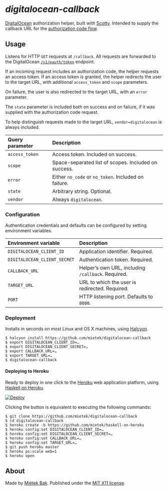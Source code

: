 _digitalocean-callback_
=======================

[DigitalOcean](https://digitalocean.com/) authorization helper, built with [Scotty](https://github.com/scotty-web/scotty).  Intended to supply the callback URL for the [authorization code flow](https://www.digitalocean.com/community/tutorials/an-introduction-to-oauth-2#grant-type:-authorization-code).


Usage
-----

Listens for HTTP `GET` requests at `/callback`.  All requests are forwarded to the DigitalOcean [`/v1/oauth/token`](https://developers.digitalocean.com/oauth/#request-access-token) endpoint.

If an incoming request includes an authorization code, the helper requests an access token.  If an access token is granted, the helper redirects the user to the target URL, with additional `access_token` and `scope` parameters.

On failure, the user is also redirected to the target URL, with an `error` parameter.

The `state` parameter is included both on success and on failure, if it was supplied with the authorization code request.

To help distinguish requests made to the target URL, `vendor=digitalocean` is always included.

| Query parameter | Description
| :-------------- | :----------
| `access_token`  | Access token.  Included on success.
| `scope`         | Space-separated list of scopes.  Included on success.
| `error`         | Either `no_code` or `no_token`.  Included on failure.
| `state`         | Arbitrary string.  Optional.
| `vendor`        | Always `digitalocean`.


### Configuration

Authentication credentials and defaults can be configured by setting environment variables.

| Environment variable         | Description
| :--------------------------- | :----------
| `DIGITALOCEAN_CLIENT_ID`     | Application identifier.  Required.
| `DIGITALOCEAN_CLIENT_SECRET` | Authentication token.  Required.
| `CALLBACK_URL`               | Helper’s own URL, including `/callback`.  Required.
| `TARGET_URL`                 | URL to which the user is redirected.  Required.
| `PORT`                       | HTTP listening port.  Defaults to `8080`.


### Deployment

Installs in seconds on most Linux and OS X machines, using [Halcyon](https://halcyon.sh/).

```
$ halcyon install https://github.com/mietek/digitalocean-callback
$ export DIGITALOCEAN_CLIENT_ID=…
$ export DIGITALOCEAN_CLIENT_SECRET=…
$ export CALLBACK_URL=…
$ export TARGET_URL=…
$ digitalocean-callback
```


#### Deploying to Heroku

Ready to deploy in one click to the [Heroku](https://heroku.com/) web application platform, using [Haskell on Heroku](https://haskellonheroku.com/).

[![Deploy](https://www.herokucdn.com/deploy/button.svg)](https://heroku.com/deploy?template=https://github.com/mietek/digitalocean-callback)

Clicking the button is equivalent to executing the following commands:

```
$ git clone https://github.com/mietek/digitalocean-callback
$ cd digitalocean-callback
$ heroku create -b https://github.com/mietek/haskell-on-heroku
$ heroku config:set DIGITALOCEAN_CLIENT_ID=…
$ heroku config:set DIGITALOCEAN_CLIENT_SECRET=…
$ heroku config:set CALLBACK_URL=…
$ heroku config:set TARGET_URL=…
$ git push heroku master
$ heroku ps:scale web=1
$ heroku open
```


About
-----

Made by [Miëtek Bak](https://mietek.io/).  Published under the [MIT X11 license](https://mietek.io/license/).
